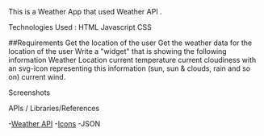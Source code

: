 This is a Weather App that used Weather API .


Technologies Used :
HTML 
Javascript 
CSS


##Requirements
Get the location of the user
Get the weather data for the location of the user
Write a "widget" that is showing the following information
Weather Location
current temperature
current cloudiness with an svg-icon representing this information (sun, sun & clouds, rain and so on)
current wind.


Screenshots


APIs / Libraries/References 

-[Weather API](https://fcc-weather-api.glitch.me/)
-[Icons](https://erikflowers.github.io/weather-icons/)
-JSON


